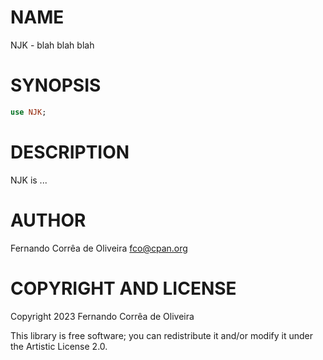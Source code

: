 NAME
====

NJK - blah blah blah

SYNOPSIS
========

```raku
use NJK;
```

DESCRIPTION
===========

NJK is ...

AUTHOR
======

Fernando Corrêa de Oliveira <fco@cpan.org>

COPYRIGHT AND LICENSE
=====================

Copyright 2023 Fernando Corrêa de Oliveira

This library is free software; you can redistribute it and/or modify it under the Artistic License 2.0.

